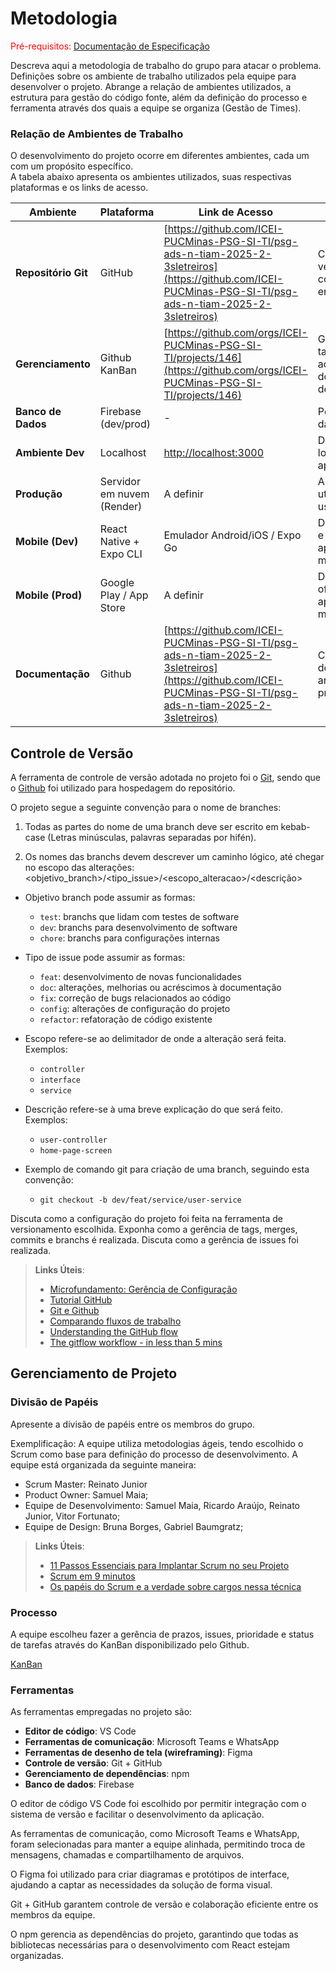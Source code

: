 # Metodologia

<span style="color:red">Pré-requisitos: <a href="2-Especificação do Projeto.md"> Documentação de Especificação</a></span>

Descreva aqui a metodologia de trabalho do grupo para atacar o problema. Definições sobre os ambiente de trabalho utilizados pela  equipe para desenvolver o projeto. Abrange a relação de ambientes utilizados, a estrutura para gestão do código fonte, além da definição do processo e ferramenta através dos quais a equipe se organiza (Gestão de Times).

### Relação de Ambientes de Trabalho

O desenvolvimento do projeto ocorre em diferentes ambientes, cada um com um propósito específico.  
A tabela abaixo apresenta os ambientes utilizados, suas respectivas plataformas e os links de acesso.  

| **Ambiente**       | **Plataforma**                     | **Link de Acesso**                               | **Propósito**                                                                 |
|---------------------|------------------------------------|-------------------------------------------------|-------------------------------------------------------------------------------|
| **Repositório Git** | GitHub                             | [https://github.com/ICEI-PUCMinas-PSG-SI-TI/psg-ads-n-tiam-2025-2-3sletreiros](https://github.com/ICEI-PUCMinas-PSG-SI-TI/psg-ads-n-tiam-2025-2-3sletreiros) | Controle de versão e colaboração entre a equipe.                              |
| **Gerenciamento**   | Github KanBan                    | [https://github.com/orgs/ICEI-PUCMinas-PSG-SI-TI/projects/146](https://github.com/orgs/ICEI-PUCMinas-PSG-SI-TI/projects/146) | Gestão de tarefas, backlog e acompanhamento do fluxo de desenvolvimento.      |
| **Banco de Dados**  | Firebase (dev/prod)              | -                                               | Persistência de dados.                                                        |
| **Ambiente Dev**    | Localhost                 | [http://localhost:3000](http://localhost:3000)  | Desenvolvimento local da aplicação.                                     |
| **Produção**        | Servidor em nuvem (Render)     | A definir      | Ambiente final utilizado pelos usuários.                                      |
| **Mobile (Dev)**    | React Native + Expo CLI            | Emulador Android/iOS / Expo Go                  | Desenvolvimento e testes de aplicações móveis.                                |
| **Mobile (Prod)**   | Google Play / App Store            | A definir                               | Distribuição oficial das aplicações móveis.                                   |
| **Documentação**    | Github                | [https://github.com/ICEI-PUCMinas-PSG-SI-TI/psg-ads-n-tiam-2025-2-3sletreiros](https://github.com/ICEI-PUCMinas-PSG-SI-TI/psg-ads-n-tiam-2025-2-3sletreiros)  | Centralização de documentos e artefatos do projeto.                           |


## Controle de Versão

A ferramenta de controle de versão adotada no projeto foi o
[Git](https://git-scm.com/), sendo que o [Github](https://github.com)
foi utilizado para hospedagem do repositório.

O projeto segue a seguinte convenção para o nome de branches:

1. Todas as partes do nome de uma branch deve ser escrito em kebab-case (Letras minúsculas, palavras separadas por hifén).

2. Os nomes das branchs devem descrever um caminho lógico, até chegar no escopo das alterações: <objetivo_branch>/<tipo_issue>/<escopo_alteracao>/<descrição>

- Objetivo branch pode assumir as formas:
  - `test`: branchs que lidam com testes de software
  - `dev`: branchs para desenvolvimento de software
  - `chore`: branchs para configurações internas

- Tipo de issue pode assumir as formas:
  - `feat`: desenvolvimento de novas funcionalidades
  - `doc`: alterações, melhorias ou acréscimos à documentação
  - `fix`: correção de bugs relacionados ao código
  - `config`: alterações de configuração do projeto
  - `refactor`: refatoração de código existente

- Escopo refere-se ao delimitador de onde a alteração será feita. Exemplos:
  - `controller`
  - `interface`
  - `service`

- Descrição refere-se à uma breve explicação do que será feito. Exemplos:
  - `user-controller`
  - `home-page-screen`

- Exemplo de comando git para criação de uma branch, seguindo esta convenção:
  - `git checkout -b dev/feat/service/user-service`


Discuta como a configuração do projeto foi feita na ferramenta de versionamento escolhida. Exponha como a gerência de tags, merges, commits e branchs é realizada. Discuta como a gerência de issues foi realizada.

> **Links Úteis**:
> - [Microfundamento: Gerência de Configuração](https://pucminas.instructure.com/courses/87878/)
> - [Tutorial GitHub](https://guides.github.com/activities/hello-world/)
> - [Git e Github](https://www.youtube.com/playlist?list=PLHz_AreHm4dm7ZULPAmadvNhH6vk9oNZA)
>  - [Comparando fluxos de trabalho](https://www.atlassian.com/br/git/tutorials/comparing-workflows)
> - [Understanding the GitHub flow](https://guides.github.com/introduction/flow/)
> - [The gitflow workflow - in less than 5 mins](https://www.youtube.com/watch?v=1SXpE08hvGs)

## Gerenciamento de Projeto

### Divisão de Papéis

Apresente a divisão de papéis entre os membros do grupo.

Exemplificação: A equipe utiliza metodologias ágeis, tendo escolhido o Scrum como base para definição do processo de desenvolvimento. A equipe está organizada da seguinte maneira:
- Scrum Master: Reinato Junior
- Product Owner: Samuel Maia;
- Equipe de Desenvolvimento: Samuel Maia, Ricardo Araújo, Reinato Junior, Vitor Fortunato;
- Equipe de Design: Bruna Borges, Gabriel Baumgratz;

> **Links Úteis**:
> - [11 Passos Essenciais para Implantar Scrum no seu Projeto](https://mindmaster.com.br/scrum-11-passos/)
> - [Scrum em 9 minutos](https://www.youtube.com/watch?v=XfvQWnRgxG0)
> - [Os papéis do Scrum e a verdade sobre cargos nessa técnica](https://www.atlassian.com/br/agile/scrum/roles)

### Processo

A equipe escolheu fazer a gerência de prazos, issues, prioridade e status de tarefas através do KanBan disponibilizado pelo Github.
 
[KanBan](https://github.com/orgs/ICEI-PUCMinas-PSG-SI-TI/projects/146/views/1)

### Ferramentas

As ferramentas empregadas no projeto são:

- **Editor de código**: VS Code  
- **Ferramentas de comunicação**: Microsoft Teams e WhatsApp  
- **Ferramentas de desenho de tela (wireframing)**: Figma  
- **Controle de versão**: Git + GitHub  
- **Gerenciamento de dependências**: npm  
- **Banco de dados**: Firebase  

O editor de código VS Code foi escolhido por permitir integração com o sistema de versão e facilitar o desenvolvimento da aplicação.  

As ferramentas de comunicação, como Microsoft Teams e WhatsApp, foram selecionadas para manter a equipe alinhada, permitindo troca de mensagens, chamadas e compartilhamento de arquivos.  

O Figma foi utilizado para criar diagramas e protótipos de interface, ajudando a captar as necessidades da solução de forma visual.  

Git + GitHub garantem controle de versão e colaboração eficiente entre os membros da equipe.  

O npm gerencia as dependências do projeto, garantindo que todas as bibliotecas necessárias para o desenvolvimento com React estejam organizadas.  

